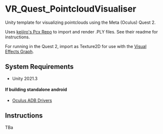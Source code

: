 # VR_Quest_PointcloudVisualiser
Unity template for visualizing pointclouds using the Meta (Oculus) Quest 2.

Uses [keijiro's Pcx Repo](https://github.com/keijiro/Pcx) to import and render .PLY files.
See their readme for instructions.

For running in the Quest 2, import as Texture2D for use with the [Visual Effects Graph](https://unity.com/visual-effect-graph).

System Requirements
-------------------
- Unity 2021.3

#### If building standalone android
- [Oculus ADB Drivers](https://developer.oculus.com/downloads/package/oculus-adb-drivers/?locale=en_GB)

Instructions
-------------------
TBa
